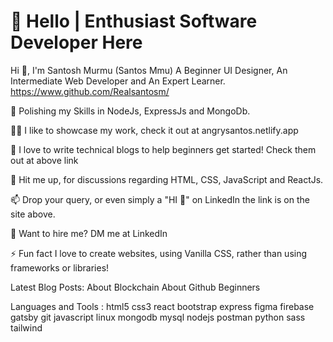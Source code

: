 <!-- ![Untitled design (2)](https://user-images.githubusercontent.com/65150646/127767194-ec1f868d-c5b4-4ee7-a19c-8097549811e4.png) -->
# 👋 Hello | Enthusiast Software Developer Here
Hi 👋, I'm Santosh Murmu (Santos Mmu)
A Beginner UI Designer, An Intermediate Web Developer and An Expert Learner.
https://www.github.com/Realsantosm/

🌱 Polishing my Skills in NodeJs, ExpressJs and MongoDb.

👨‍💻 I like to showcase my work, check it out at angrysantos.netlify.app

📝 I love to write technical blogs to help beginners get started! Check them out at above link

💬 Hit me up, for discussions regarding HTML, CSS, JavaScript and ReactJs.

📫 Drop your query, or even simply a "HI 👋" on LinkedIn the link is on the site above.

📄 Want to hire me? DM me at LinkedIn

⚡ Fun fact I love to create websites, using Vanilla CSS, rather than using frameworks or libraries!

Latest Blog Posts:
About Blockchain
About Github Beginners

Languages and Tools :
html5 css3 react bootstrap express figma firebase gatsby git javascript linux mongodb mysql nodejs postman python sass tailwind
